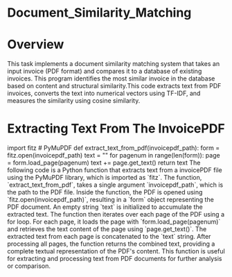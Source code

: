 # Document_Similarity_Matching
<h1>
  Overview
</h1>
<p>This task implements a document similarity matching system that takes an input invoice (PDF format) and compares it to a database of existing invoices. This program identifies the most similar invoice in the database based on content and structural similarity.This code extracts text from PDF invoices, converts the text into numerical vectors using TF-IDF, and measures the similarity using cosine similarity.</p>
<h1>
  Extracting Text From The InvoicePDF
</h1>
<p>
import fitz  # PyMuPDF
def extract_text_from_pdf(invoicepdf_path):
    form = fitz.open(invoicepdf_path)
    text = ""
    for pagenum in range(len(form)):
        page = form.load_page(pagenum)
        text += page.get_text() 
    return text
The following code is a Python function that extracts text from a invoicePDF file using the PyMuPDF library, which is imported as `fitz`. The function, `extract_text_from_pdf`, takes a single argument `invoicepdf_path`, which is the path to the PDF file. Inside the function, the PDF is opened using `fitz.open(invoicepdf_path)`, resulting in a `form` object representing the PDF document. An empty string `text` is initialized to accumulate the extracted text. The function then iterates over each page of the PDF using a for loop. For each page, it loads the page with `form.load_page(pagenum)` and retrieves the text content of the page using `page.get_text()`. The extracted text from each page is concatenated to the `text` string. After processing all pages, the function returns the combined text, providing a complete textual representation of the PDF's content. This function is useful for extracting and processing text from PDF documents for further analysis or comparison.    
</p>

